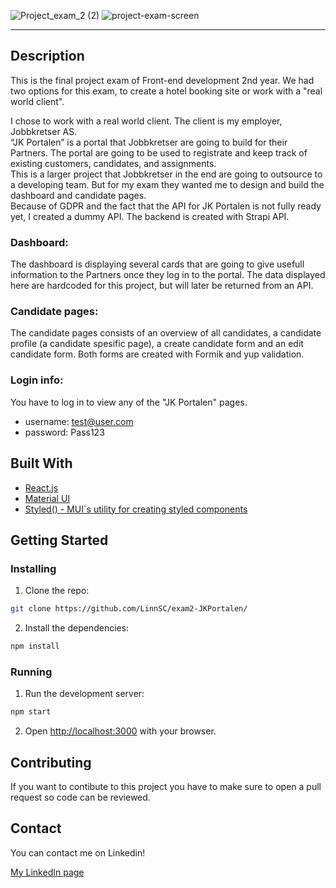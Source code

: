 ![Project_exam_2 (2)](https://user-images.githubusercontent.com/71352428/173154617-c943cd4e-ed3c-40ae-8565-b97ba7c0065c.png)
![project-exam-screen](https://user-images.githubusercontent.com/71352428/171938186-076b0dde-d7f4-4806-ad48-492a346d49d2.png)

---

## Description

This is the final project exam of Front-end development 2nd year. We had two options for this exam, to create a hotel booking site or work with a "real world client".

I chose to work with a real world client. The client is my employer, Jobbkretser AS. <br>
“JK Portalen” is a portal that Jobbkretser are going to build for their Partners. The portal are going to be used to registrate and keep track of existing customers, candidates, and assignments.<br>
This is a larger project that Jobbkretser in the end are going to outsource to a developing team. But for my exam they wanted me to design and build the dashboard and candidate pages.<br>
Because of GDPR and the fact that the API for JK Portalen is not fully ready yet, I created a dummy API. The backend is created with Strapi API.

### Dashboard:
The dashboard is displaying several cards that are going to give usefull information to the Partners once they log in to the portal. The data displayed here are hardcoded for this project, but will later be returned from an API.
<br>

### Candidate pages:
The candidate pages consists of an overview of all candidates, a candidate profile (a candidate spesific page), a create candidate form and an edit candidate form. Both forms are created with Formik and yup validation.


### Login info:
You have to log in to view any of the "JK Portalen" pages.
<br>
* username: test@user.com 
* password: Pass123


## Built With

- [React.js](https://reactjs.org/)
- [Material UI](https://mui.com/)
- [Styled() - MUI`s utility for creating styled components](https://mui.com/system/styled/)


## Getting Started

### Installing

1. Clone the repo:

```bash
git clone https://github.com/LinnSC/exam2-JKPortalen/

```

2. Install the dependencies:

```bash
npm install
```

### Running

1. Run the development server:

```bash
npm start
```

2. Open [http://localhost:3000](http://localhost:3000) with your browser.

## Contributing

If you want to contibute to this project you have to make sure to open a pull request so code can be reviewed.

## Contact

You can contact me on Linkedin!

[My LinkedIn page](https://www.linkedin.com/in/linn-corneliussen-246b0b56/)

